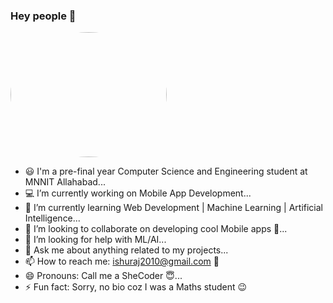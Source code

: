 ### Hey people 👋
<img src="https://github.com/ir2010/ir2010/blob/main/litelo.jpg" width="250" height="200" style="border-radius:50%">


- :smiley: I'm a pre-final year Computer Science and Engineering student at MNNIT Allahabad...
- :computer: I’m currently working on Mobile App Development...
- 🌱 I’m currently learning Web Development | Machine Learning | Artificial Intelligence...
- 👯 I’m looking to collaborate on developing cool Mobile apps :iphone:...
- 🤔 I’m looking for help with ML/AI...
- 💬 Ask me about anything related to my projects...
- 📫 How to reach me: ishuraj2010@gmail.com :email:
- 😄 Pronouns: Call me a SheCoder :innocent:...
- ⚡ Fun fact: Sorry, no bio coz I was a Maths student :wink:

